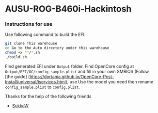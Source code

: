 # AUSU-ROG-B460i-Hackintosh


### Instructions for use
Use following command to build the EFI.


```bash
git clone This warehouse
cd Go to the Auto directory under this warehouse
chmod +x **/*.sh
./build.sh
```
Find generated EFI under `Output` folder. Find OpenCore config at `Output/EFI/OC/config_sample.plist` and fill in your own SMBIOS (Follow [the guide]
(https://dortania.github.io/OpenCore-Post-Install/universal/iservices.html), use Use the model you need then rename `config_sample.plist` to `config.plist`.

Thanks for the help of the following friends

- [SukkaW](https://github.com/SukkaW)
